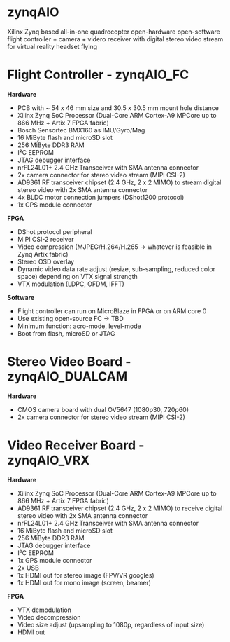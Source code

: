 # zynqAIO
Xilinx Zynq based all-in-one quadrocopter open-hardware open-software flight controller + camera + videro receiver with digital stereo video stream for virtual reality headset flying

<h1>Flight Controller - zynqAIO_FC</h1>

<b>Hardware</b>
- PCB with ~ 54 x 46 mm size and 30.5 x 30.5 mm mount hole distance
- Xilinx Zynq SoC Processor (Dual-Core ARM Cortex-A9 MPCore up to 866 MHz + Artix 7 FPGA fabric)
- Bosch Sensortec BMX160 as IMU/Gyro/Mag
- 16 MiByte flash and microSD slot
- 256 MiByte DDR3 RAM
- I²C EEPROM
- JTAG debugger interface
- nrFL24L01+ 2.4 GHz Transceiver with SMA antenna connector
- 2x camera connector for stereo video stream (MIPI CSI-2)
- AD9361 RF transceiver chipset (2.4 GHz, 2 x 2 MIMO) to stream digital stereo video with 2x SMA antenna connector
- 4x BLDC motor connection jumpers (DShot1200 protocol)
- 1x GPS module connector

<b>FPGA</b>
- DShot protocol peripheral
- MIPI CSI-2 receiver
- Video compression (MJPEG/H.264/H.265 -> whatever is feasible in Zynq Artix fabric)
- Stereo OSD overlay
- Dynamic video data rate adjust (resize, sub-sampling, reduced color space) depending on VTX signal strength
- VTX modulation (LDPC, OFDM, IFFT)

<b>Software</b>
- Flight controller can run on MicroBlaze in FPGA or on ARM core 0 
- Use existing open-source FC -> TBD
- Minimum function: acro-mode, level-mode
- Boot from flash, microSD or JTAG

<h1>Stereo Video Board - zynqAIO_DUALCAM</h1>

<b>Hardware</b>
- CMOS camera board with dual OV5647 (1080p30, 720p60)
- 2x camera connector for stereo video stream (MIPI CSI-2)

<h1>Video Receiver Board - zynqAIO_VRX</h1>

<b>Hardware</b>
- Xilinx Zynq SoC Processor (Dual-Core ARM Cortex-A9 MPCore up to 866 MHz + Artix 7 FPGA fabric)
- AD9361 RF transceiver chipset (2.4 GHz, 2 x 2 MIMO) to receive digital stereo video with 2x SMA antenna connector
- nrFL24L01+ 2.4 GHz Transceiver with SMA antenna connector
- 16 MiByte flash and microSD slot
- 256 MiByte DDR3 RAM
- JTAG debugger interface
- I²C EEPROM
- 1x GPS module connector
- 2x USB
- 1x HDMI out for stereo image (FPV/VR googles)
- 1x HDMI out for mono image (screen, beamer)

<b>FPGA</b>
- VTX demodulation 
- Video decompression
- Video size adjust (upsampling to 1080p, regardless of input size)
- HDMI out

